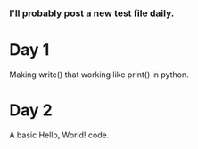 ### I'll probably post a new test file daily.

# Day 1

Making write() that working like print() in python. 

# Day 2

A basic Hello, World! code. 
